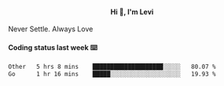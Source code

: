 <h4 style="text-align: center;">Hi 👋, I'm Levi</h4>  Never Settle. Always Love
<!---<img align="right" alt="Coding" width="300" src="https://i.pinimg.com/originals/81/17/8b/81178b47a8598f0c81c4799f2cdd4057.gif"></p> --->

#### Coding status last week ⌨️

<!--START_SECTION:waka-->

```txt
Other   5 hrs 8 mins    ████████████████████░░░░░   80.07 %
Go      1 hr 16 mins    █████░░░░░░░░░░░░░░░░░░░░   19.93 %
```

<!--END_SECTION:waka-->
